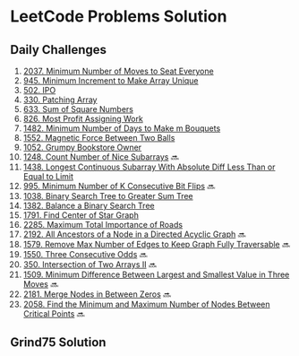 # LeetCode Problems Solution

## Daily Challenges
1. [2037. Minimum Number of Moves to Seat Everyone](https://github.com/akazad13/leetcode/blob/main/daily-challenges/2037.%20Minimum%20Number%20of%20Moves%20to%20Seat%20Everyone.md)
2. [945. Minimum Increment to Make Array Unique](https://github.com/akazad13/leetcode/blob/main/daily-challenges/945.%20Minimum%20Increment%20to%20Make%20Array%20Unique.md)
3. [502. IPO](https://github.com/akazad13/leetcode/blob/main/daily-challenges/502.%20IPO.md)
4. [330. Patching Array](https://github.com/akazad13/leetcode/blob/main/daily-challenges/330.%20Patching%20Array.md)
5. [633. Sum of Square Numbers](https://github.com/akazad13/leetcode/blob/main/daily-challenges/633.%20Sum%20of%20Square%20Numbers.md)
6. [826. Most Profit Assigning Work](https://github.com/akazad13/leetcode/blob/main/daily-challenges/826.%20Most%20Profit%20Assigning%20Work.md)
7. [1482. Minimum Number of Days to Make m Bouquets](https://github.com/akazad13/leetcode/blob/main/daily-challenges/1482.%20Minimum%20Number%20of%20Days%20to%20Make%20m%20Bouquets.md)
8. [1552. Magnetic Force Between Two Balls](https://github.com/akazad13/leetcode/blob/main/daily-challenges/1552.%20Magnetic%20Force%20Between%20Two%20Balls.md)
9. [1052. Grumpy Bookstore Owner](https://github.com/akazad13/leetcode/blob/main/daily-challenges/1052.%20Grumpy%20Bookstore%20Owner.md)
10. [1248. Count Number of Nice Subarrays](https://github.com/akazad13/leetcode/blob/main/daily-challenges/1248.%20Count%20Number%20of%20Nice%20Subarrays.md) :soon:
11. [1438. Longest Continuous Subarray With Absolute Diff Less Than or Equal to Limit](https://github.com/akazad13/leetcode/blob/main/daily-challenges/1438.%20Longest%20Continuous%20Subarray%20With%20Absolute%20Diff%20Less%20Than%20or%20Equal%20to%20Limit.md)
12. [995. Minimum Number of K Consecutive Bit Flips](https://github.com/akazad13/leetcode/blob/main/daily-challenges/995.%20Minimum%20Number%20of%20K%20Consecutive%20Bit%20Flips.md) :soon:
13. [1038. Binary Search Tree to Greater Sum Tree](https://github.com/akazad13/leetcode/blob/main/daily-challenges/1038.%20Binary%20Search%20Tree%20to%20Greater%20Sum%20Tree.md)
14. [1382. Balance a Binary Search Tree](https://github.com/akazad13/leetcode/blob/main/daily-challenges/1382.%20Balance%20a%20Binary%20Search%20Tree.md)
15. [1791. Find Center of Star Graph](https://github.com/akazad13/leetcode/blob/main/daily-challenges/1791.%20Find%20Center%20of%20Star%20Graph.md)
16. [2285. Maximum Total Importance of Roads](https://github.com/akazad13/leetcode/blob/main/daily-challenges/2285.%20Maximum%20Total%20Importance%20of%20Roads.md)
17. [2192. All Ancestors of a Node in a Directed Acyclic Graph](https://github.com/akazad13/leetcode/blob/main/daily-challenges/2192.%20All%20Ancestors%20of%20a%20Node%20in%20a%20Directed%20Acyclic%20Graph.md) :soon:
18. [1579. Remove Max Number of Edges to Keep Graph Fully Traversable](https://github.com/akazad13/leetcode/blob/main/daily-challenges/1579.%20Remove%20Max%20Number%20of%20Edges%20to%20Keep%20Graph%20Fully%20Traversable.md) :soon:
19. [1550. Three Consecutive Odds](https://github.com/akazad13/leetcode/blob/main/daily-challenges/1550.%20Three%20Consecutive%20Odds.md) :soon:
20. [350. Intersection of Two Arrays II](https://github.com/akazad13/leetcode/blob/main/daily-challenges/350.%20Intersection%20of%20Two%20Arrays%20II.md) :soon:
21. [1509. Minimum Difference Between Largest and Smallest Value in Three Moves]() :soon:
22. [2181. Merge Nodes in Between Zeros]() :soon:
23. [2058. Find the Minimum and Maximum Number of Nodes Between Critical Points]() :soon:

## Grind75 Solution
